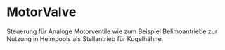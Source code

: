 # MotorValve
Steuerung für Analoge Motorventile wie zum Beispiel Belimoantriebe zur Nutzung in Heimpools als Stellantrieb für Kugelhähne.
